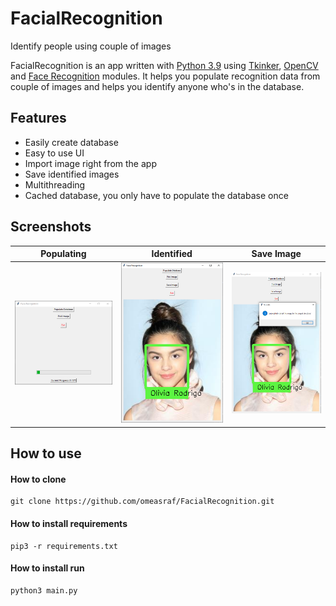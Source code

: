 # FacialRecognition
Identify people using couple of images

FacialRecognition is an app written with [Python 3.9](https://www.python.org/) using [Tkinker](https://docs.python.org/3/library/tkinter.html), [OpenCV](https://opencv.org/) and [Face Recognition](https://github.com/ageitgey/face_recognition) modules. It helps you populate recognition data from couple of images and helps you identify anyone who's in the database.

## Features
* Easily create database
* Easy to use UI
* Import image right from the app
* Save identified images
* Multithreading
* Cached database, you only have to populate the database once

## Screenshots
| Populating | Identified | Save Image |
| --- | ----------- | ----------- |
| <img src="Screenshots/populating.PNG"> | <img src="Screenshots/matched.PNG"> | <img src="Screenshots/save.PNG"> |

## How to use

#### How to clone
```dsconfig
git clone https://github.com/omeasraf/FacialRecognition.git
```

#### How to install requirements
```dsconfig
pip3 -r requirements.txt
```

#### How to install run
```dsconfig
python3 main.py
```
